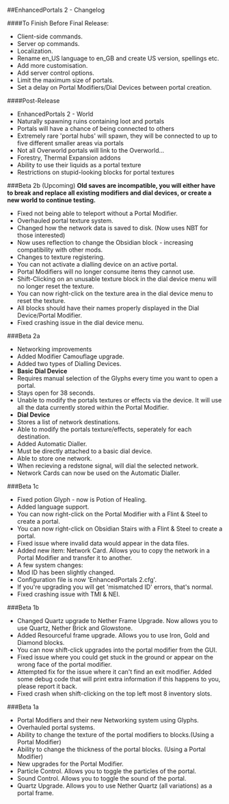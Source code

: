 ##EnhancedPortals 2 - Changelog

####To Finish Before Final Release:
* Client-side commands.
* Server op commands.
* Localization.
* Rename en_US language to en_GB and create US version, spellings etc.
* Add more customisation.
* Add server control options.
 * Limit the maximum size of portals.
 * Set a delay on Portal Modifiers/Dial Devices between portal creation.

####Post-Release
* EnhancedPortals 2 - World
 * Naturally spawning ruins containing loot and portals
 * Portals will have a chance of being connected to others
 * Extremely rare 'portal hubs' will spawn, they will be connected to up to five different smaller areas via portals
 * Not all Overworld portals will link to the Overworld...
* Forestry, Thermal Expansion addons
 * Ability to use their liquids as a portal texture
 * Restrictions on stupid-looking blocks for portal textures

###Beta 2b (Upcoming)
**Old saves are incompatible, you will either have to break and replace all existing modifiers and dial devices, or create a new world to continue testing.**
* Fixed not being able to teleport without a Portal Modifier.
* Overhauled portal texture system.
* Changed how the network data is saved to disk. (Now uses NBT for those interested)
* Now uses reflection to change the Obsidian block - increasing compatibility with other mods.
* Changes to texture registering.
* You can not activate a dialling device on an active portal.
* Portal Modifiers will no longer consume items they cannot use.
* Shift-Clicking on an unusable texture block in the dial device menu will no longer reset the texture.
* You can now right-click on the texture area in the dial device menu to reset the texture.
* All blocks should have their names properly displayed in the Dial Device/Portal Modifier.
* Fixed crashing issue in the dial device menu.

###Beta 2a
* Networking improvements
* Added Modifier Camouflage upgrade.
* Added two types of Dialling Devices.
 * **Basic Dial Device**
  * Requires manual selection of the Glyphs every time you want to open a portal.
  * Stays open for 38 seconds.
  * Unable to modify the portals textures or effects via the device. It will use all the data currently stored within the Portal Modifier.
  * **Dial Device**
  * Stores a list of network destinations.
  * Able to modify the portals texture/effects, seperately for each destination.
* Added Automatic Dialler.
 * Must be directly attached to a basic dial device.
 * Able to store one network.
 * When recieving a redstone signal, will dial the selected network.
* Network Cards can now be used on the Automatic Dialler.

###Beta 1c
* Fixed potion Glyph - now is Potion of Healing.
* Added language support.
* You can now right-click on the Portal Modifier with a Flint & Steel to create a portal.
* You can now right-click on Obsidian Stairs with a Flint & Steel to create a portal.
* Fixed issue where invalid data would appear in the data files.
* Added new item: Network Card. Allows you to copy the network in a Portal Modifier and transfer it to another.
* A few system changes:
 * Mod ID has been slightly changed.
 * Configuration file is now 'EnhancedPortals 2.cfg'.
 * If you're upgrading you will get 'mismatched ID' errors, that's normal.
* Fixed crashing issue with TMI & NEI.

###Beta 1b
* Changed Quartz upgrade to Nether Frame Upgrade. Now allows you to use Quartz, Nether Brick and Glowstone.
* Added Resourceful frame upgrade. Allows you to use Iron, Gold and Diamond blocks.
* You can now shift-click upgrades into the portal modifier from the GUI.
* Fixed issue where you could get stuck in the ground or appear on the wrong face of the portal modifier.
* Attempted fix for the issue where it can't find an exit modifier. Added some debug code that will print extra information if this happens to you, please report it back.
* Fixed crash when shift-clicking on the top left most 8 inventory slots.

###Beta 1a
* Portal Modifiers and their new Networking system using Glyphs.
* Overhauled portal systems.
* Ability to change the texture of the portal modifiers to blocks.(Using a Portal Modifier)
* Ability to change the thickness of the portal blocks. (Using a Portal Modifier)
* New upgrades for the Portal Modifier.
 * Particle Control. Allows you to toggle the particles of the portal.
 * Sound Control. Allows you to toggle the sound of the portal.
 * Quartz Upgrade. Allows you to use Nether Quartz (all variations) as a portal frame.